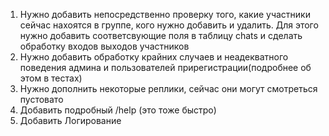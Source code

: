 1)  Нужно добавить непосредственно проверку того, какие участники сейчас нахоятся в группе, кого 
нужно добавить и удалить. Для этого нужно добавить соответсвующие поля в таблицу chats и сделать обработку входов выходов участников
2)  Нужно добавить обработку крайних случаев и неадекватного поведения админа и пользователей прирегистрации(подробнее об этом в тестах)
3)  Нужно дополнить некоторые реплики, сейчас они могут смотреться пустовато
4) Добавить подробный /help (это тоже быстро)
5) Добавить Логирование